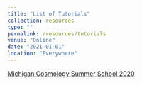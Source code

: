 ```yaml
---
title: "List of Tutorials"
collection: resources
type: ""
permalink: /resources/tutorials
venue: "Online"
date: "2021-01-01"
location: "Everywhere"
---
```


[Michigan Cosmology Summer School 2020](https://sites.google.com/a/umich.edu/cosmology-summer-school-2020/schedule-of-events)